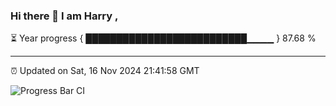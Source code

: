 ### Hi there 👋 I am Harry , 

⏳ Year progress { ██████████████████████████▁▁▁▁ } 87.68 %

---

⏰ Updated on Sat, 16 Nov 2024 21:41:58 GMT

![Progress Bar CI](https://github.com/duykhang68/duykhang68/workflows/Progress%20Bar%20CI/badge.svg)
